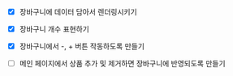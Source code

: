 - [x] 장바구니에 데이터 담아서 렌더링시키기
- [x] 장바구니 개수 표현하기
- [x] 장바구니에서 -, + 버튼 작동하도록 만들기
- [ ] 메인 페이지에서 상품 추가 및 제거하면 장바구니에 반영되도록 만들기

